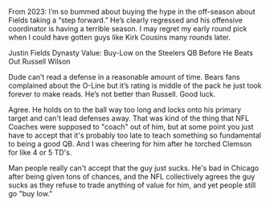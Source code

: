 From 2023: 
I’m so bummed about buying the hype in the off-season about Fields taking a “step forward.” He’s clearly regressed and his offensive coordinator is having a terrible season. I may regret my early round pick when I could have gotten guys like Kirk Cousins many rounds later.

Justin Fields Dynasty Value: Buy-Low on the Steelers QB Before He Beats Out Russell Wilson

Dude can’t read a defense in a reasonable amount of time. Bears fans complained about the O-Line but it’s rating is middle of the pack he just took forever to make reads.
He’s not better than Russell. Good luck.

Agree. He holds on to the ball way too long and locks onto his primary target and can't lead defenses away. That was kind of the thing that NFL Coaches were supposed to "coach" out of him, but at some point you just have to accept that it's probably too late to teach something so fundamental to being a good QB. And I was cheering for him after he torched Clemson for like 4 or 5 TD's.

Man people really can't accept that the guy just sucks. He's bad in Chicago after being given tons of chances, and the NFL collectively agrees the guy sucks as they refuse to trade anything of value for him, and yet people still go "buy low."
